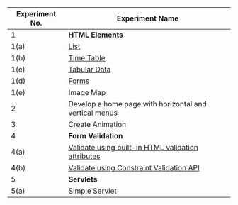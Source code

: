 | **Experiment No.** | **Experiment Name**                                                                                       |
| -------------------| ----------------------------------------------------------------------------------------------------------|
| 1                  | **HTML Elements**                                                                                         |
| 1(a)               | [List](https://github.com/madhuamarnath/WebTechnologyLabDemo/blob/master/IPLab_AY2022-23/listdemo.html/)  |
| 1(b)               | [Time Table](https://github.com/madhuamarnath/WebTechnologyLabDemo/blob/master/IPLab_AY2022-23/timetable.html)|
| 1(c)               | [Tabular Data](https://github.com/madhuamarnath/WebTechnologyLabDemo/blob/master/IPLab_AY2022-23/table/table.html)|
| 1(d)               | [Forms](https://github.com/madhuamarnath/WebTechnologyLabDemo/blob/master/IPLab_AY2022-23/formsdemo.html)                                                    |
| 1(e)               | Image Map                                                |
| 2                  | Develop a home page with horizontal and vertical menus   |
| 3                  | Create Animation                                         |
| 4                  | **Form Validation**                                      |
| 4(a)               | [Validate using built-in HTML validation attributes](https://github.com/madhuamarnath/WebTechnologyLabDemo/blob/master/IPLab_AY2022-23/built-inFormValidation.html)       |
| 4(b)               | [Validate using Constraint Validation API](https://github.com/madhuamarnath/WebTechnologyLabDemo/blob/master/IPLab_AY2022-23/formValidation/studentform.html)                 |
| 5                  | **Servlets** |
| 5(a) | Simple Servlet |
